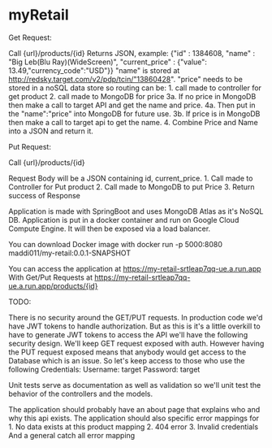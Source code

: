 # myRetail

Get Request:

Call {url}/products/{id}
Returns JSON, example: {"id" : 1384608, "name" : "Big Leb(Blu Ray)(WideScreen)", "current_price" : {"value": 13.49,"currency_code":"USD"}}
"name" is stored at http://redsky.target.com/v2/pdp/tcin/"13860428".
"price" needs to be stored in a noSQL data store so routing can be:
	1. call made to controller for get product
	2. call made to MongoDB for price
		3a. If no price in MongoDB then make a call to target API and get the name and price.
			4a. Then put in the "name":"price" into MongoDB for future use.
		3b. If price is in MongoDB then make a call to target api to get the name.
	 4. Combine Price and Name into a JSON and return it.

Put Request:

Call {url}/products/{id}

Request Body will be a JSON containing id, current_price.
	1. Call made to Controller for Put product
	2. Call made to MongoDB to put Price
	3. Return success of Response

Application is made with SpringBoot and uses MongoDB Atlas as it's NoSQL DB.
Application is put in a docker container and run on Google Cloud Compute Engine.
It will then be exposed via a load balancer.

You can download Docker image 
with docker run -p 5000:8080 maddi011/my-retail:0.0.1-SNAPSHOT

You can access the application at https://my-retail-srtleap7qq-ue.a.run.app
With Get/Put Requests at https://my-retail-srtleap7qq-ue.a.run.app/products/{id}

TODO:

There is no security around the GET/PUT requests. In production code we'd have JWT tokens to handle authorization.
But as this is it's a little overkill to have to generate JWT tokens to access the API we'll have the following security design.
We'll keep GET request exposed with auth. However having the PUT request exposed means that anybody would get access to the Database which is an issue. 
So let's keep access to those who use the following Credentials:
Username: target
Password: target

Unit tests serve as documentation as well as validation so we'll unit test the behavior of the controllers and the models.

The application should probably have an about page that explains who and why this api exists.
The application should also specific error mappings for 
	1. No data exists at this product mapping
	2. 404 error
	3. Invalid credentials
And a general catch all error mapping
